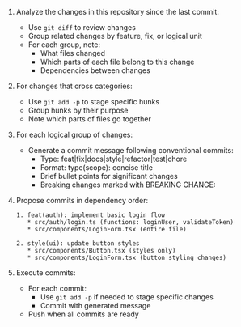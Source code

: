 1. Analyze the changes in this repository since the last commit:
   - Use `git diff` to review changes
   - Group related changes by feature, fix, or logical unit
   - For each group, note:
     * What files changed
     * Which parts of each file belong to this change
     * Dependencies between changes

2. For changes that cross categories:
   - Use `git add -p` to stage specific hunks
   - Group hunks by their purpose
   - Note which parts of files go together

3. For each logical group of changes:
   - Generate a commit message following conventional commits:
     * Type: feat|fix|docs|style|refactor|test|chore
     * Format: type(scope): concise title
     * Brief bullet points for significant changes
     * Breaking changes marked with BREAKING CHANGE:

4. Propose commits in dependency order:
   ```
   1. feat(auth): implement basic login flow
      * src/auth/login.ts (functions: loginUser, validateToken)
      * src/components/LoginForm.tsx (entire file)

   2. style(ui): update button styles
      * src/components/Button.tsx (styles only)
      * src/components/LoginForm.tsx (button styling changes)
   ```

5. Execute commits:
   - For each commit:
     * Use `git add -p` if needed to stage specific changes
     * Commit with generated message
   - Push when all commits are ready